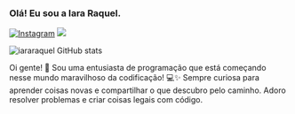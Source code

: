 ### Olá! Eu sou a Iara Raquel. 


[![Instagram](https://img.shields.io/badge/Instagram-E4405F?style=for-the-badge&logo=instagram&logoColor=white)](https://www.instagram.com/_iararaquel?igsh=NXhibmY5azI4MWpj)
 <a href = "mailto:racontatoyararaquel2020@gmail.com"><img src="https://img.shields.io/badge/-Gmail-%23333?style=for-the-badge&logo=gmail&logoColor=white" target="_blank"></a>

![iararaquel GitHub stats](https://github-readme-stats.vercel.app/api?username=iararaquel&show_icons=true&theme=onedark&count_private=true)

Oi gente! 👋 Sou uma entusiasta de programação que está começando nesse mundo maravilhoso da codificação! 💻✨ Sempre curiosa para aprender coisas novas e compartilhar o que descubro pelo caminho. Adoro resolver problemas e criar coisas legais com código. 
